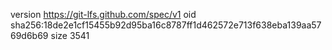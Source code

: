 version https://git-lfs.github.com/spec/v1
oid sha256:18de2e1cf15455b92d95ba16c8787ff1d462572e713f638eba139aa5769d6b69
size 3541
